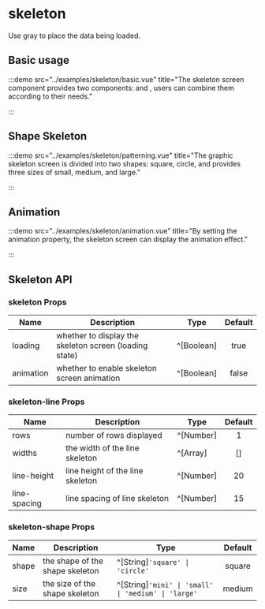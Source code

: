 # skeleton

Use gray to place the data being loaded.

## Basic usage

:::demo src="../examples/skeleton/basic.vue" title="The skeleton screen component provides two components: <tu-skeleton-line> and <tu-skeleton-shape>, users can combine them according to their needs."

:::

## Shape Skeleton

:::demo src="../examples/skeleton/patterning.vue" title="The graphic skeleton screen is divided into two shapes: square, circle, and provides three sizes of small, medium, and large."

:::

## Animation

:::demo src="../examples/skeleton/animation.vue" title="By setting the animation property, the skeleton screen can display the animation effect."

:::

## Skeleton API

### skeleton Props

| Name | Description | Type | Default |
| ------ | ---- | ---- | :-----: |
| loading | whether to display the skeleton screen (loading state) | ^[Boolean] | true |
| animation | whether to enable skeleton screen animation | ^[Boolean] | false |

### skeleton-line Props

| Name | Description | Type | Default |
| ------ | ---- | ---- | :-----: |
| rows | number of rows displayed | ^[Number] | 1 |
| widths | the width of the line skeleton | ^[Array] | [] |
| line-height | line height of the line skeleton | ^[Number] | 20 |
| line-spacing | line spacing of line skeleton | ^[Number] | 15 |

### skeleton-shape Props

| Name | Description | Type | Default |
| ------ | ---- | ---- | :-----: |
| shape | the shape of the shape skeleton | ^[String]`'square' \| 'circle'` | square |
| size  | the size of the shape skeleton | ^[String]`'mini' \| 'small' \| 'medium' \| 'large'` | medium  |
